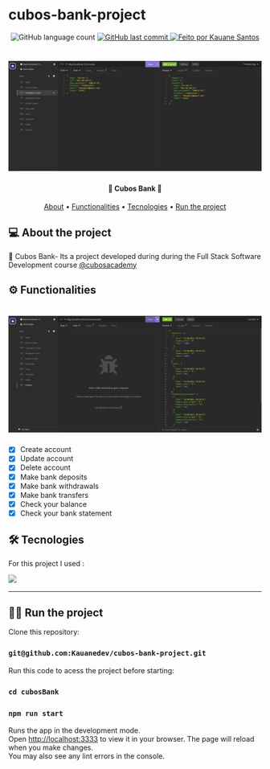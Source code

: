 # cubos-bank-project
<p align="center">
  <img alt="GitHub language count" src="https://img.shields.io/github/languages/count/Kauanedev/cubos-bank-project?color=%2304D361">
  
  <a href="https://github.com/Kauanedev/din-din-project/commits/main">
    <img alt="GitHub last commit" src="https://img.shields.io/github/last-commit/Kauanedev/cubos-bank-project">
  </a>

   <a href="https://Kauanedev/">
    <img alt="Feito por Kauane Santos" src="https://img.shields.io/badge/feito-por%20Kauanedev-D818A5">
   </a>
</p>

<h1 align="center">
    <img alt="REGISTER PAGE" title="#REGISTER PAGE" src="cubosBank/src/assets/cadastro.png" />
</h1>

<h4 align="center"> 
💸 Cubos Bank 💸
</h4>

<p align="center">
 <a href="#about">About</a> •
 <a href="#functionalities">Functionalities</a> •
 <a href="#tecnologies">Tecnologies</a> •
  <a href="#run">Run the project</a>
</p>

## 💻 About the project
<p id="about">
🤑 Cubos Bank- Its a project developed during during the Full Stack Software Development course <a href="https://github.com/cubos-academy" target="_blank">@cubosacademy</a> 
</p>

## ⚙️ Functionalities

<p id="functionalities" align="center"></p>    
<h1 align="center">
   <img alt="EXTRATO" title="EXTRATO" src="cubosBank/src/assets/extrato.png" />
</h1>

- [x] Create account
- [x] Update account
- [x] Delete account
- [x] Make bank deposits
- [x] Make bank withdrawals
- [x] Make bank transfers
- [x] Check your balance
- [x] Check your bank statement

## 🛠 Tecnologies
<p id="tecnologies">
For this project I used :	
</p>
<img src = "https://img.shields.io/badge/JavaScript-323330?style=for-the-badge&logo=javascript&logoColor=F7DF1E"/>	

<hr>

## 🏃‍♀️ Run the project
<p id="run">
 Clone this repository:
</p>

### `git@github.com:Kauanedev/cubos-bank-project.git`

Run this code to acess the project before starting:
### `cd cubosBank`

### `npm run start`
Runs the app in the development mode.\
Open [http://localhost:3333](http://localhost:3333) to view it in your browser.
The page will reload when you make changes.\
You may also see any lint errors in the console.

